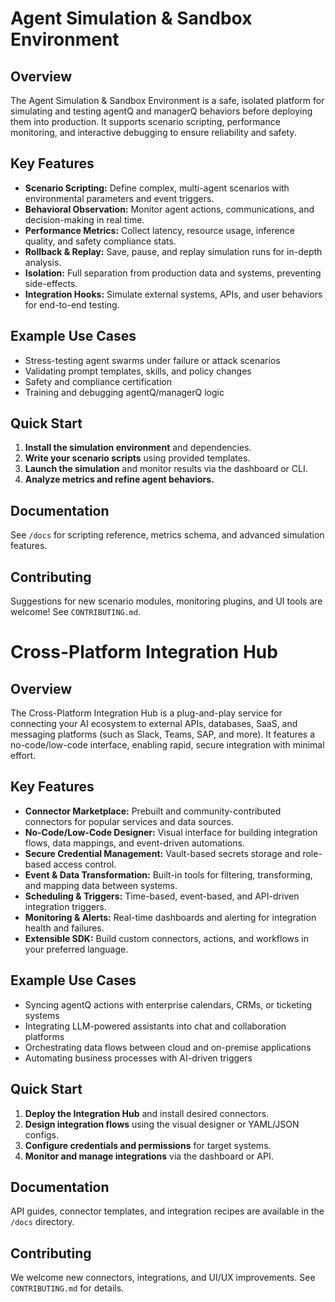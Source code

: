 # Agent Simulation & Sandbox Environment

## Overview

The Agent Simulation & Sandbox Environment is a safe, isolated platform for simulating and testing agentQ and managerQ behaviors before deploying them into production. It supports scenario scripting, performance monitoring, and interactive debugging to ensure reliability and safety.

## Key Features

- **Scenario Scripting:** Define complex, multi-agent scenarios with environmental parameters and event triggers.
- **Behavioral Observation:** Monitor agent actions, communications, and decision-making in real time.
- **Performance Metrics:** Collect latency, resource usage, inference quality, and safety compliance stats.
- **Rollback & Replay:** Save, pause, and replay simulation runs for in-depth analysis.
- **Isolation:** Full separation from production data and systems, preventing side-effects.
- **Integration Hooks:** Simulate external systems, APIs, and user behaviors for end-to-end testing.

## Example Use Cases

- Stress-testing agent swarms under failure or attack scenarios
- Validating prompt templates, skills, and policy changes
- Safety and compliance certification
- Training and debugging agentQ/managerQ logic

## Quick Start

1. **Install the simulation environment** and dependencies.
2. **Write your scenario scripts** using provided templates.
3. **Launch the simulation** and monitor results via the dashboard or CLI.
4. **Analyze metrics and refine agent behaviors.**

## Documentation

See `/docs` for scripting reference, metrics schema, and advanced simulation features.

## Contributing

Suggestions for new scenario modules, monitoring plugins, and UI tools are welcome! See `CONTRIBUTING.md`.



# Cross-Platform Integration Hub

## Overview

The Cross-Platform Integration Hub is a plug-and-play service for connecting your AI ecosystem to external APIs, databases, SaaS, and messaging platforms (such as Slack, Teams, SAP, and more). It features a no-code/low-code interface, enabling rapid, secure integration with minimal effort.

## Key Features

- **Connector Marketplace:** Prebuilt and community-contributed connectors for popular services and data sources.
- **No-Code/Low-Code Designer:** Visual interface for building integration flows, data mappings, and event-driven automations.
- **Secure Credential Management:** Vault-based secrets storage and role-based access control.
- **Event & Data Transformation:** Built-in tools for filtering, transforming, and mapping data between systems.
- **Scheduling & Triggers:** Time-based, event-based, and API-driven integration triggers.
- **Monitoring & Alerts:** Real-time dashboards and alerting for integration health and failures.
- **Extensible SDK:** Build custom connectors, actions, and workflows in your preferred language.

## Example Use Cases

- Syncing agentQ actions with enterprise calendars, CRMs, or ticketing systems
- Integrating LLM-powered assistants into chat and collaboration platforms
- Orchestrating data flows between cloud and on-premise applications
- Automating business processes with AI-driven triggers

## Quick Start

1. **Deploy the Integration Hub** and install desired connectors.
2. **Design integration flows** using the visual designer or YAML/JSON configs.
3. **Configure credentials and permissions** for target systems.
4. **Monitor and manage integrations** via the dashboard or API.

## Documentation

API guides, connector templates, and integration recipes are available in the `/docs` directory.

## Contributing

We welcome new connectors, integrations, and UI/UX improvements. See `CONTRIBUTING.md` for details.
